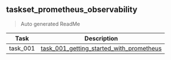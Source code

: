 ## taskset_prometheus_observability

> Auto generated ReadMe

| Task     | Description                                                                                                           |
|----------|-----------------------------------------------------------------------------------------------------------------------|
| task_001 | [task_001_getting_started_with_prometheus](taskset_prometheus_observability/task_001_getting_started_with_prometheus) |

